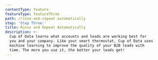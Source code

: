 ```yaml
---
contentType: feature
featureType: featureThree
path: /rinse-and-repeat-automatically
step: 'Step Three:'
title: Rinse and Repeat Automatically
description: >-
  Cup of Data learns what accounts and leads are working best for
  you and your company. Like your smart thermostat, Cup of Data uses
  machine learning to improve the quality of your B2B leads with
  time. The more you use it, the better your leads get!
---
```

